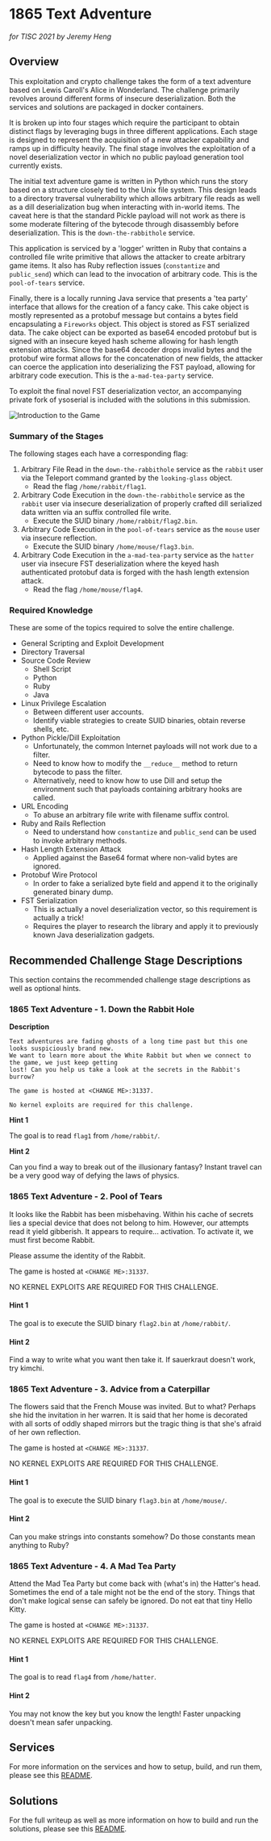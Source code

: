 # 1865 Text Adventure

*for TISC 2021 by Jeremy Heng*

## Overview

This exploitation and crypto challenge takes the form of a text adventure based on Lewis Caroll's
Alice in Wonderland. The challenge primarily revolves around different forms of insecure
deserialization. Both the services and solutions are packaged in docker containers.

It is broken up into four stages which require the participant to obtain distinct flags by
leveraging bugs in three different applications. Each stage is designed to represent the acquisition
of a new attacker capability and ramps up in difficulty heavily. The final stage involves the
exploitation of a novel deserialization vector in which no public payload generation tool currently
exists.

The initial text adventure game is written in Python which runs the story based on a structure
closely tied to the Unix file system. This design leads to a directory traversal vulnerability which
allows arbitrary file reads as well as a dill deserialization bug when interacting with in-world
items. The caveat here is that the standard Pickle payload will not work as there is some moderate
filtering of the bytecode through disassembly before deserialization. This is the
`down-the-rabbithole` service.

This application is serviced by a 'logger' written in Ruby that contains a controlled file write
primitive that allows the attacker to create arbitrary game items. It also has Ruby reflection
issues (`constantize` and `public_send`) which can lead to the invocation of arbitrary code. This is
the `pool-of-tears` service.

Finally, there is a locally running Java service that presents a 'tea party' interface that allows
for the creation of a fancy cake. This cake object is mostly represented as a protobuf message but
contains a bytes field encapsulating a `Fireworks` object. This object is stored as FST serialized
data. The cake object can be exported as base64 encoded protobuf but is signed with an insecure
keyed hash scheme allowing for hash length extension attacks. Since the base64 decoder drops invalid
bytes and the protobuf wire format allows for the concatenation of new fields, the attacker can
coerce the application into deserializing the FST payload, allowing for arbitrary code execution.
This is the `a-mad-tea-party` service.

To exploit the final novel FST deserialization vector, an accompanying private fork of ysoserial is
included with the solutions in this submission.

![Introduction to the Game](img/alice_in_wonderland_intro.gif)

### Summary of the Stages

The following stages each have a corresponding flag:

1. Arbitrary File Read in the `down-the-rabbithole` service as the `rabbit` user via the Teleport
    command granted by the `looking-glass` object.
    * Read the flag `/home/rabbit/flag1`.
2. Arbitrary Code Execution in the `down-the-rabbithole` service as the `rabbit` user via insecure
    deserialization of properly crafted dill serialized data written via an suffix controlled file
    write.
    * Execute the SUID binary `/home/rabbit/flag2.bin`.
3. Arbitrary Code Execution in the `pool-of-tears` service as the `mouse` user via insecure
   reflection.
   * Execute the SUID binary `/home/mouse/flag3.bin`.
4. Arbitrary Code Execution in the `a-mad-tea-party` service as the `hatter` user via insecure FST
   deserialization where the keyed hash authenticated protobuf data is forged with the hash length
   extension attack.
   * Read the flag `/home/mouse/flag4`.

### Required Knowledge

These are some of the topics required to solve the entire challenge.

* General Scripting and Exploit Development
* Directory Traversal
* Source Code Review
    * Shell Script
    * Python
    * Ruby
    * Java
* Linux Privilege Escalation
    * Between different user accounts.
    * Identify viable strategies to create SUID binaries, obtain reverse shells, etc.
* Python Pickle/Dill Exploitation
    * Unfortunately, the common Internet payloads will not work due to a filter.
    * Need to know how to modify the `__reduce__` method to return bytecode to pass the filter.
    * Alternatively, need to know how to use Dill and setup the environment such that payloads
        containing arbitrary hooks are called.
* URL Encoding
    * To abuse an arbitrary file write with filename suffix control.
* Ruby and Rails Reflection
    * Need to understand how `constantize` and `public_send` can be used to invoke arbitrary
        methods.
* Hash Length Extension Attack
    * Applied against the Base64 format where non-valid bytes are ignored.
* Protobuf Wire Protocol
    * In order to fake a serialized byte field and append it to the originally generated binary
        dump.
* FST Serialization
    * This is actually a novel deserialization vector, so this requirement is actually a trick!
    * Requires the player to research the library and apply it to previously known Java
        deserialization gadgets.

## Recommended Challenge Stage Descriptions

This section contains the recommended challenge stage descriptions as well as optional hints.

### 1865 Text Adventure - 1. Down the Rabbit Hole

**Description**

```
Text adventures are fading ghosts of a long time past but this one looks suspiciously brand new.
We want to learn more about the White Rabbit but when we connect to the game, we just keep getting
lost! Can you help us take a look at the secrets in the Rabbit's burrow?

The game is hosted at <CHANGE ME>:31337.

No kernel exploits are required for this challenge.

```

**Hint 1**

The goal is to read `flag1` from `/home/rabbit/`.

**Hint 2**

Can you find a way to break out of the illusionary fantasy? Instant travel can be a very good way of
defying the laws of physics.

### 1865 Text Adventure - 2. Pool of Tears

It looks like the Rabbit has been misbehaving. Within his cache of secrets lies a special device
that does not belong to him. However, our attempts read it yield gibberish. It appears to require...
activation. To activate it, we must first become Rabbit.

Please assume the identity of the Rabbit.

The game is hosted at `<CHANGE ME>:31337`.

NO KERNEL EXPLOITS ARE REQUIRED FOR THIS CHALLENGE.

#### Hint 1

The goal is to execute the SUID binary `flag2.bin` at `/home/rabbit/`.

#### Hint 2

Find a way to write what you want then take it. If sauerkraut doesn't work, try kimchi.

### 1865 Text Adventure - 3. Advice from a Caterpillar

The flowers said that the French Mouse was invited. But to what? Perhaps she hid the invitation in
her warren. It is said that her home is decorated with all sorts of oddly shaped mirrors but the
tragic thing is that she's afraid of her own reflection.

The game is hosted at `<CHANGE ME>:31337`.

NO KERNEL EXPLOITS ARE REQUIRED FOR THIS CHALLENGE.

#### Hint 1

The goal is to execute the SUID binary `flag3.bin` at `/home/mouse/`.

#### Hint 2

Can you make strings into constants somehow? Do those constants mean anything to Ruby?

### 1865 Text Adventure - 4. A Mad Tea Party

Attend the Mad Tea Party but come back with (what's in) the Hatter's head. Sometimes the end of a
tale might not be the end of the story. Things that don't make logical sense can safely be ignored.
Do not eat that tiny Hello Kitty.

The game is hosted at `<CHANGE ME>:31337`.

NO KERNEL EXPLOITS ARE REQUIRED FOR THIS CHALLENGE.

#### Hint 1

The goal is to read `flag4` from `/home/hatter`.

#### Hint 2

You may not know the key but you know the length! Faster unpacking doesn't mean safer unpacking.

## Services

For more information on the services and how to setup, build, and run them, please see this
[README](service/README.md).

## Solutions

For the full writeup as well as more information on how to build and run the solutions, please see
this [README](solutions/README.md).
